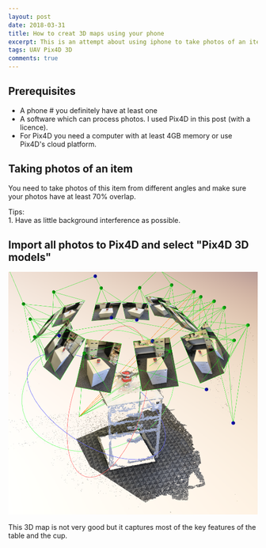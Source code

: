 ```yaml
---
layout: post  
date: 2018-03-31  
title: How to creat 3D maps using your phone  
excerpt: This is an attempt about using iphone to take photos of an item and creat a 3D model of it using Pix4D  
tags: UAV Pix4D 3D  
comments: true
---
```


## Prerequisites
- A phone #  you definitely have at least one
- A software which can process photos. I used Pix4D in this post (with a licence).
- For Pix4D you need a computer with at least 4GB memory or use Pix4D's cloud platform.

## Taking photos of an item
You need to take photos of this item from different angles and make sure your photos have at least 70\% overlap.
> 
Tips:   
    1. Have as little background interference as possible.

## Import all photos to Pix4D and select "Pix4D 3D models"
![A 3D model of a cup](/images/posts/Cup_3d.png)

This 3D map is not very good but it captures most of the key features of the table and the cup.


